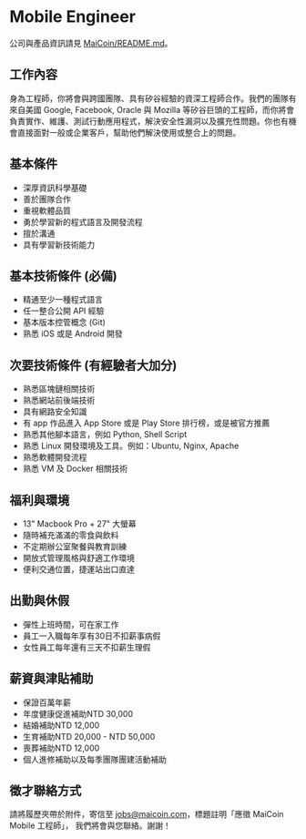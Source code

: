 # Mobile Engineer

公司與產品資訊請見 [MaiCoin/README.md](README.md)。

## 工作內容
身為工程師，你將會與跨國團隊、具有矽谷經驗的資深工程師合作。我們的團隊有來自美國 Google, Facebook, Oracle 與 Mozilla 等矽谷巨頭的工程師，而你將會負責實作、維護、測試行動應用程式，解決安全性漏洞以及擴充性問題。你也有機會直接面對一般或企業客戶，幫助他們解決使用或整合上的問題。

## 基本條件
* 深厚資訊科學基礎
* 善於團隊合作
* 重視軟體品質
* 勇於學習新的程式語言及開發流程
* 擅於溝通
* 具有學習新技術能力

## 基本技術條件 (必備)
* 精通至少一種程式語言
* 任一整合公開 API 經驗
* 基本版本控管概念 (Git)
* 熟悉 iOS 或是 Android 開發

## 次要技術條件 (有經驗者大加分)
* 熟悉區塊鏈相關技術
* 熟悉網站前後端技術
* 具有網路安全知識
* 有 app 作品進入 App Store 或是 Play Store 排行榜，或是被官方推薦
* 熟悉其他腳本語言，例如 Python, Shell Script
* 熟悉 Linux 開發環境及工具。例如：Ubuntu, Nginx, Apache
* 熟悉軟體開發流程
* 熟悉 VM 及 Docker 相關技術

## 福利與環境

* 13" Macbook Pro + 27" 大螢幕
* 隨時補充滿滿的零食與飲料
* 不定期辦公室聚餐與教育訓練
* 開放式管理風格與舒適工作環境
* 便利交通位置，捷運站出口直達

## 出勤與休假

* 彈性上班時間，可在家工作
* 員工一入職每年享有30日不扣薪事病假
* 女性員工每年還有三天不扣薪生理假

## 薪資與津貼補助

* 保證百萬年薪
* 年度健康促進補助NTD 30,000
* 結婚補助NTD 12,000 
* 生育補助NTD 20,000 - NTD 50,000
* 喪葬補助NTD 12,000 
* 個人進修補助以及每季團隊團建活動補助

## 徵才聯絡方式

請將履歷夾帶於附件，寄信至 jobs@maicoin.com，標題註明「應徵 MaiCoin Mobile 工程師」， 我們將會與您聯絡。謝謝！
